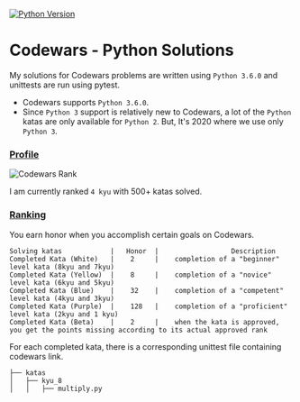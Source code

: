 [![Python Version](https://img.shields.io/badge/python-3.6-blue.svg)]()

# Codewars - Python Solutions

My solutions for Codewars problems are written using `Python 3.6.0` and unittests are run using pytest.

* Codewars supports `Python 3.6.0`.
* Since `Python 3` support is relatively new to Codewars, a lot of the `Python` katas are only available for `Python 2`. But, It's 2020 where we use only `Python 3`.

### [Profile](https://www.codewars.com/users/i_am_coder_.)
![Codewars Rank](https://www.codewars.com/users/i_am_coder_./badges/large)

I am currently ranked `4 kyu` with 500+ katas solved.

### [Ranking](http://www.codewars.com/about)

You earn honor when you accomplish certain goals on Codewars.

```
Solving katas            |   Honor  |                  Description
Completed Kata (White)   |    2     |    completion of a "beginner" level kata (8kyu and 7kyu)
Completed Kata (Yellow)  |    8     |    completion of a "novice" level kata (6kyu and 5kyu)
Completed Kata (Blue)    |    32    |    completion of a "competent" level kata (4kyu and 3kyu)
Completed Kata (Purple)  |    128   |    completion of a "proficient" level kata (2kyu and 1 kyu)
Completed Kata (Beta)    |    2     |    when the kata is approved, you get the points missing according to its actual approved rank
```

For each completed kata, there is a corresponding unittest file containing codewars link.

```
├── katas
│   ├── kyu_8
│   │   ├── multiply.py
```
